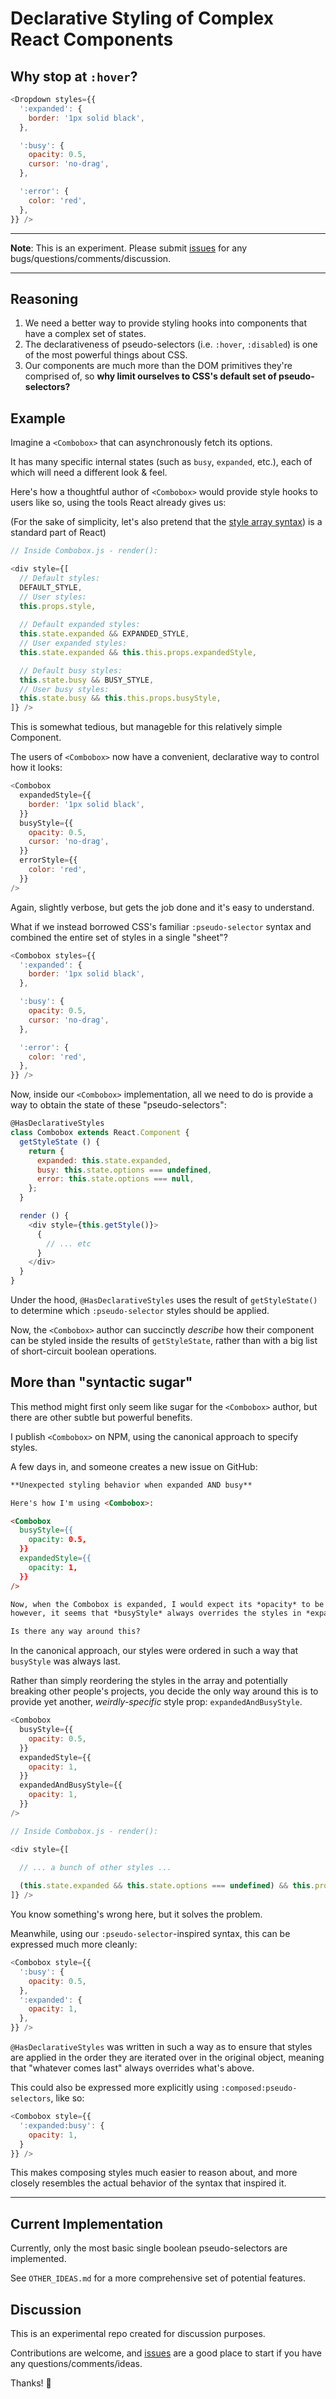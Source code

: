 # Declarative Styling of Complex React Components

## Why stop at `:hover`?

```js
<Dropdown styles={{
  ':expanded': {
    border: '1px solid black',
  },

  ':busy': {
    opacity: 0.5,
    cursor: 'no-drag',
  },

  ':error': {
    color: 'red',
  },
}} />
```

----

**Note**: This is an experiment. Please submit
[issues](https://github.com/namuol/react-declarative-styles/issues) 
for any bugs/questions/comments/discussion.

----

## Reasoning

1. We need a better way to provide styling hooks into components that have a complex set of states.
2. The declarativeness of pseudo-selectors (i.e. `:hover`, `:disabled`) is one of the most powerful things about CSS.
3. Our components are much more than the DOM primitives they're comprised of, so **why limit ourselves to CSS's default set of pseudo-selectors?**

## Example

Imagine a `<Combobox>` that can asynchronously fetch its options.

It has many specific internal states (such as `busy`, `expanded`, etc.), each of
which will need a different look & feel.

Here's how a thoughtful author of `<Combobox>` would provide style hooks to users like so,
using the tools React already gives us:

(For the sake of simplicity, let's also pretend that the
[style array syntax](https://github.com/reactjs/react-future/blob/fc5b7ac89effaea4c00143cb4d3bd3daa0f81f5d/04%20-%20Layout/04%20-%20Inline%20Styles.md#using-styles))
is a standard part of React)

```js
// Inside Combobox.js - render():

<div style={[
  // Default styles:
  DEFAULT_STYLE,
  // User styles:  
  this.props.style,
  
  // Default expanded styles:
  this.state.expanded && EXPANDED_STYLE,
  // User expanded styles:
  this.state.expanded && this.this.props.expandedStyle,

  // Default busy styles:
  this.state.busy && BUSY_STYLE,
  // User busy styles:
  this.state.busy && this.this.props.busyStyle,
]} />
```

This is somewhat tedious, but manageble for this relatively simple Component.

The users of `<Combobox>` now have a convenient, declarative way to control how it looks:

```js
<Combobox
  expandedStyle={{
    border: '1px solid black',
  }}
  busyStyle={{
    opacity: 0.5,
    cursor: 'no-drag',
  }}
  errorStyle={{
    color: 'red',
  }}
/>
```

Again, slightly verbose, but gets the job done and it's easy to understand.

What if we instead borrowed CSS's familiar `:pseudo-selector` syntax and
combined the entire set of styles in a single "sheet"?

```js
<Combobox styles={{
  ':expanded': {
    border: '1px solid black',
  },

  ':busy': {
    opacity: 0.5,
    cursor: 'no-drag',
  },

  ':error': {
    color: 'red',
  },
}} />
```

Now, inside our `<Combobox>` implementation, all we need to do is provide
a way to obtain the state of these "pseudo-selectors":

```js
@HasDeclarativeStyles
class Combobox extends React.Component {
  getStyleState () {
    return {
      expanded: this.state.expanded,
      busy: this.state.options === undefined,
      error: this.state.options === null,
    };
  }

  render () {
    <div style={this.getStyle()}>
      {
        // ... etc
      }
    </div>
  }
}
```

Under the hood, `@HasDeclarativeStyles` uses the result of `getStyleState()` to 
determine which `:pseudo-selector` styles should be applied.

Now, the `<Combobox>` author can succinctly *describe* how their component can be styled
inside the results of `getStyleState`, rather than with a big list of short-circuit boolean
operations.

## More than "syntactic sugar"

This method might first only seem like sugar for the `<Combobox>` author, but 
there are other subtle but powerful benefits.

I publish `<Combobox>` on NPM, using the canonical approach to specify styles.

A few days in, and someone creates a new issue on GitHub:

```md
**Unexpected styling behavior when expanded AND busy**

Here's how I'm using <Combobox>:

<Combobox
  busyStyle={{
    opacity: 0.5,
  }}
  expandedStyle={{
    opacity: 1,
  }}
/>

Now, when the Combobox is expanded, I would expect its *opacity* to be 1, 
however, it seems that *busyStyle* always overrides the styles in *expandedStyle*.

Is there any way around this?

```

In the canonical approach, our styles were ordered in such a
way that `busyStyle` was always last.

Rather than simply reordering the styles in the array and potentially breaking
other people's projects, you decide the only way around this is to
provide yet another, *weirdly-specific* style prop: `expandedAndBusyStyle`.

```js
<Combobox
  busyStyle={{
    opacity: 0.5,
  }}
  expandedStyle={{
    opacity: 1,
  }}
  expandedAndBusyStyle={{
    opacity: 1,
  }}
/>
```

```js
// Inside Combobox.js - render():

<div style={[
  
  // ... a bunch of other styles ...

  (this.state.expanded && this.state.options === undefined) && this.props.expandedAndBusyStyle
]} />
```

You know something's wrong here, but it solves the problem.

Meanwhile, using our `:pseudo-selector`-inspired syntax, this can be expressed much more cleanly:

```js
<Combobox style={{
  ':busy': {
    opacity: 0.5,
  },
  ':expanded': {
    opacity: 1,
  },
}} />
```

`@HasDeclarativeStyles` was written in such a way as to ensure that styles are applied
in the order they are iterated over in the original object, meaning that "whatever comes last"
always overrides what's above.

This could also be expressed more explicitly using `:composed:pseudo-selectors`, like so:

```js
<Combobox style={{
  ':expanded:busy': {
    opacity: 1,
  }
}} />
```

This makes composing styles much easier to reason about, and more closely resembles
the actual behavior of the syntax that inspired it.

----

## Current Implementation

Currently, only the most basic single boolean pseudo-selectors are implemented.

See `OTHER_IDEAS.md` for a more comprehensive set of potential features.

## Discussion

This is an experimental repo created for discussion purposes.

Contributions are welcome, and
[issues](https://github.com/namuol/react-declarative-styles/issues) are
a good place to start if you have any questions/comments/ideas.

Thanks! :beers:
